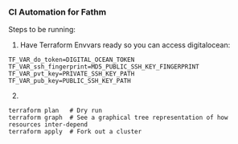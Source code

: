 ###  CI Automation for Fathm

Steps to be running:

1) Have Terraform Envvars ready so you can access digitalocean:

```
TF_VAR_do_token=DIGITAL_OCEAN_TOKEN
TF_VAR_ssh_fingerprint=MD5_PUBLIC_SSH_KEY_FINGERPRINT
TF_VAR_pvt_key=PRIVATE_SSH_KEY_PATH
TF_VAR_pub_key=PUBLIC_SSH_KEY_PATH
```

2)

```
terraform plan   # Dry run
terraform graph  # See a graphical tree representation of how resources inter-depend
terraform apply  # Fork out a cluster
```
